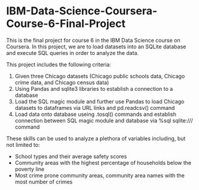 # IBM-Data-Science-Coursera-Course-6-Final-Project

This is the final project for course 6 in the IBM Data Science course on Coursera. In this project, we are to load datasets into an SQLite database and execute SQL queries in order to analyze the data.

This project includes the following criteria:
1. Given three Chicago datasets (Chicago public schools data, Chicago crime data, and Chicago census data)
2. Using Pandas and sqlite3 libraries to establish a connection to a database
3. Load the SQL magic module and further use Pandas to load Chicago datasets to dataframes via URL links and pd.readcsv() command
4. Load data onto database useing .tosql() commands and establish connection between SQL magic module and database via %sql sqlite:/// command

These skills can be used to analyze a plethora of variables including, but not limited to:

- School types and their average safety scores
- Community areas with the highest percentage of households below the poverty line
- Most crime prone community areas, community area names with the most number of crimes
 
   
